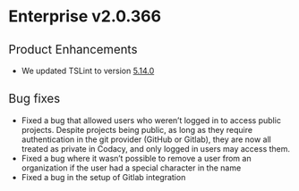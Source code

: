 # Enterprise v2.0.366

## 

## <span style="font-weight: 400;">Product Enhancements</span>

-   <span style="font-weight: 400;">We updated TSLint to version
    </span>[<span
    style="font-weight: 400;">5.14.0</span>](https://www.npmjs.com/package/tslint/v/5.14.0)

## <span style="font-weight: 400;">Bug fixes</span>

-   <span style="font-weight: 400;">Fixed a bug that allowed users who
    weren’t logged in to access public projects. Despite projects being
    public, as long as they require authentication in the git provider
    (GitHub or Gitlab), they are now all treated as private in Codacy,
    and only logged in users may access them. </span>
-   <span style="font-weight: 400;">Fixed a bug where it wasn’t possible
    to remove a user from an organization if the user had a special
    character in the name</span>
-   <span style="font-weight: 400;">Fixed a bug in the setup of Gitlab
    integration</span>

